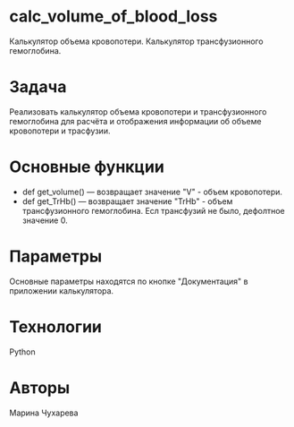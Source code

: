 # calc_volume_of_blood_loss
Калькулятор объема кровопотери. Калькулятор трансфузионного гемоглобина.

# Задача
Реализовать калькулятор объема кровопотери и трансфузионного гемоглобина для расчёта и отображения информации об объеме кровопотери и трасфузии.

# Основные функции
* def get_volume() —  возвращает значение "V" - объем кровопотери.
* def get_TrHb() —  возвращает значение "TrHb" - объем трансфузионного гемоглобина. Есл трансфузий не было, дефолтное значение 0.

# Параметры
Основные параметры находятся по кнопке "Документация" в  приложении калькулятора.

# Технологии 
Python

# Авторы
Марина Чухарева
